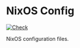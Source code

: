 # NixOS Config

[![Check](https://github.com/FedericoSchonborn/nixos-config/actions/workflows/nix-flake-check.yaml/badge.svg)](https://github.com/FedericoSchonborn/nixos-config/actions/workflows/nix-flake-check.yaml)

NixOS configuration files.
